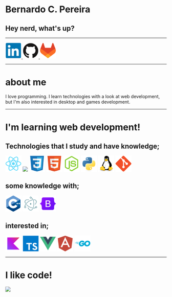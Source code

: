 # Bernardo C. Pereira
## Hey nerd, what's up?
---

<div>
	<a href="https://www.linkedin.com/in/bernardo-cardoso-pereira/">
		<img style="width: 50px;"  src="https://raw.githubusercontent.com/devicons/devicon/1119b9f84c0290e0f0b38982099a2bd027a48bf1/icons/linkedin/linkedin-original.svg">
	</a>
	<a href="https://github.com/xtvlw">
		<img style="width: 50px;"  src="https://raw.githubusercontent.com/devicons/devicon/1119b9f84c0290e0f0b38982099a2bd027a48bf1/icons/github/github-original.svg">
	</a>
	<a href="https://gitlab.com/NightShine">
		<img style="width: 50px;"  src="https://raw.githubusercontent.com/devicons/devicon/1119b9f84c0290e0f0b38982099a2bd027a48bf1/icons/gitlab/gitlab-original.svg">
	</a>
</div>

---
# about me

I love programming. I learn technologies with a look at web development, but I'm also interested in desktop and games development.

---
# I'm learning web development!

## Technologies that I study and have knowledge;
<div>
  <img style="width: 50px;" src="https://raw.githubusercontent.com/devicons/devicon/1119b9f84c0290e0f0b38982099a2bd027a48bf1/icons/react/react-original.svg"/> 
  <img style="width: 50px;"  src="https://upload.wikimedia.org/wikipedia/commons/thumb/9/99/Unofficial_JavaScript_logo_2.svg/512px-Unofficial_JavaScript_logo_2.svg.png?20141107110902v"> 
  <img style="width: 50px;"  src="https://raw.githubusercontent.com/devicons/devicon/1119b9f84c0290e0f0b38982099a2bd027a48bf1/icons/css3/css3-original.svg"> 
  <img style="width: 50px;"  src="https://raw.githubusercontent.com/devicons/devicon/1119b9f84c0290e0f0b38982099a2bd027a48bf1/icons/html5/html5-original.svg"> 
  <img style="width: 50px;"  src="https://raw.githubusercontent.com/devicons/devicon/1119b9f84c0290e0f0b38982099a2bd027a48bf1/icons/nodejs/nodejs-original.svg"> 
  <img style="width: 50px;" src="https://raw.githubusercontent.com/devicons/devicon/1119b9f84c0290e0f0b38982099a2bd027a48bf1/icons/python/python-original.svg"> 
  <img style="width: 50px;"  src="https://raw.githubusercontent.com/devicons/devicon/1119b9f84c0290e0f0b38982099a2bd027a48bf1/icons/linux/linux-original.svg"> 
  <img style="width: 50px;"  src="https://raw.githubusercontent.com/devicons/devicon/1119b9f84c0290e0f0b38982099a2bd027a48bf1/icons/git/git-original.svg">
</div>

## some knowledge with;
<div>
  <img style="width: 50px;"  src="https://raw.githubusercontent.com/devicons/devicon/1119b9f84c0290e0f0b38982099a2bd027a48bf1/icons/cplusplus/cplusplus-original.svg">
  <img style="width: 50px;"  src="https://raw.githubusercontent.com/devicons/devicon/1119b9f84c0290e0f0b38982099a2bd027a48bf1/icons/electron/electron-original.svg">
  <img style="width: 50px;"  src="https://raw.githubusercontent.com/devicons/devicon/1119b9f84c0290e0f0b38982099a2bd027a48bf1/icons/bootstrap/bootstrap-original.svg"> 
</div>

## interested in;
<div>
  <img style="width: 50px;"  src="https://raw.githubusercontent.com/devicons/devicon/1119b9f84c0290e0f0b38982099a2bd027a48bf1/icons/kotlin/kotlin-original.svg"> 
  <img style="width: 50px;"  src="https://raw.githubusercontent.com/devicons/devicon/1119b9f84c0290e0f0b38982099a2bd027a48bf1/icons/typescript/typescript-plain.svg">
  <img style="width: 50px;"  src="https://raw.githubusercontent.com/devicons/devicon/1119b9f84c0290e0f0b38982099a2bd027a48bf1/icons/vuejs/vuejs-original.svg"> 
  <img style="width: 50px;"  src="https://raw.githubusercontent.com/devicons/devicon/1119b9f84c0290e0f0b38982099a2bd027a48bf1/icons/angularjs/angularjs-plain.svg"> 
  <img style="width: 50px;"  src="https://raw.githubusercontent.com/devicons/devicon/1119b9f84c0290e0f0b38982099a2bd027a48bf1/icons/go/go-original-wordmark.svg">
</div>

---

# I like code!

<img src="https://github-readme-stats.vercel.app/api/top-langs/?username=xtvlw&layout=compact&langs_count=7" />
